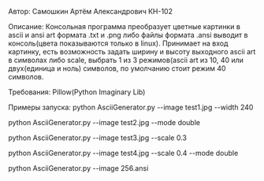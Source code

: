 Автор: Самошкин Артём Александрович КН-102

Описание: Консольная программа преобразует цветные картинки в ascii и ansi art формата .txt и .png
либо файлы формата .ansi выводит в консоль(цвета показываются только в linux). 
Принимает на вход картинку, есть возможность задать ширину и высоту выходного ascii art в символах либо scale,
выбрать 1 из 3 режимов(ascii art из 10, 40 или двух(единица и ноль) символов, по умолчанию
стоит режим 40 символов.

Требования:
Pillow(Python Imaginary Lib)

Примеры запуска:
python AsciiGenerator.py --image test1.jpg --width 240 

python AsciiGenerator.py --image test2.jpg --mode double

python AsciiGenerator.py --image test3.jpg --scale 0.3

python AsciiGenerator.py --image test4.jpg --scale 0.4 --mode double

python AsciiGenerator.py --image 256.ansi
